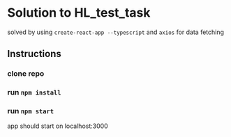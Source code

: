 # Solution to HL_test_task

solved by using `create-react-app --typescript` and `axios` for data fetching

## Instructions

### clone repo

### run `npm install`

### run `npm start`

app should start on localhost:3000
